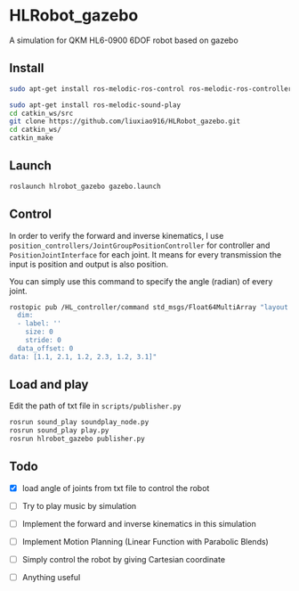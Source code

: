 # HLRobot_gazebo
A simulation for QKM HL6-0900 6DOF robot based on gazebo

## Install
```bash
sudo apt-get install ros-melodic-ros-control ros-melodic-ros-controllers ros-melodic-gazebo-ros ros-melodic-gazebo-ros-control ros-melodic-hector-gazebo-plugins

sudo apt-get install ros-melodic-sound-play
cd catkin_ws/src
git clone https://github.com/liuxiao916/HLRobot_gazebo.git
cd catkin_ws/
catkin_make
```


## Launch
```bash
roslaunch hlrobot_gazebo gazebo.launch
```

## Control
In order to verify the forward and inverse kinematics, I use `position_controllers/JointGroupPositionController` for controller and `PositionJointInterface` for each joint. It means for every transmission the input is position and output is also position.

You can simply use this command to specify the angle (radian) of every joint.
```bash
rostopic pub /HL_controller/command std_msgs/Float64MultiArray "layout:
  dim:
  - label: ''
    size: 0
    stride: 0
  data_offset: 0
data: [1.1, 2.1, 1.2, 2.3, 1.2, 3.1]" 

```

## Load and play
Edit the path of txt file in `scripts/publisher.py `
```bash
rosrun sound_play soundplay_node.py
rosrun sound_play play.py
rosrun hlrobot_gazebo publisher.py 
```

## Todo
- [x] load angle of joints from txt file to control the robot
- [ ] Try to play music by simulation
- [ ] Implement the forward and inverse kinematics in this simulation
- [ ] Implement Motion Planning (Linear Function with Parabolic Blends) 
- [ ] Simply control the robot by giving Cartesian coordinate
- [ ] Anything useful 



